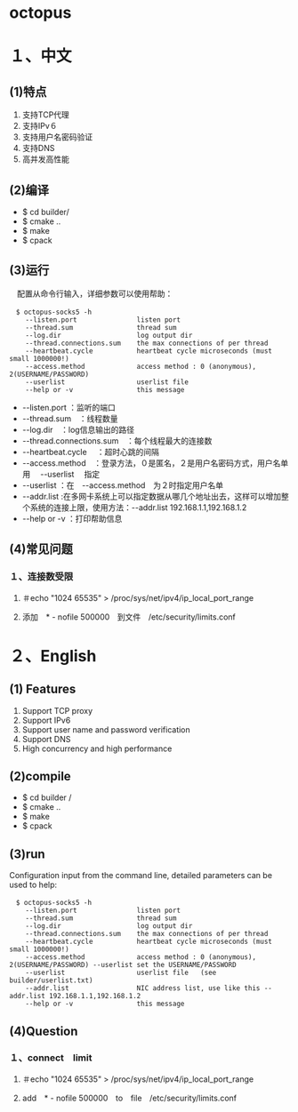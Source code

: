 # octopus
# １、中文
## (1)特点
1. 支持TCP代理
1. 支持IPv６
1. 支持用户名密码验证
1. 支持DNS
1. 高并发高性能

## (2)编译
* $ cd builder/
* $ cmake ..
* $ make
* $ cpack

## (3)运行
　配置从命令行输入，详细参数可以使用帮助：

```
　$ octopus-socks5 -h
    --listen.port               listen port      
    --thread.sum                thread sum
    --log.dir                   log output dir
    --thread.connections.sum    the max connections of per thread
    --heartbeat.cycle           heartbeat cycle microseconds (must small 1000000!)
    --access.method             access method : 0 (anonymous), 2(USERNAME/PASSWORD)
    --userlist                  userlist file 
    --help or -v                this message

```

* --listen.port  ：监听的端口
* --thread.sum　：线程数量
* --log.dir　：log信息输出的路径
* --thread.connections.sum　：每个线程最大的连接数
* --heartbeat.cycle 　：超时心跳的间隔
* --access.method　：登录方法，０是匿名，２是用户名密码方式，用户名单用　    --userlist  　指定
* --userlist  ：在　--access.method　为２时指定用户名单
* --addr.list :在多网卡系统上可以指定数据从哪几个地址出去，这样可以增加整个系统的连接上限，使用方法：--addr.list 192.168.1.1,192.168.1.2
* --help or -v      ：打印帮助信息

## (4)常见问题
### １、连接数受限
1. ＃echo "1024 65535" > /proc/sys/net/ipv4/ip_local_port_range

1. 添加　*          -       nofile          500000　到文件　/etc/security/limits.conf　　



# ２、English
## (1) Features
1. Support TCP proxy
1. Support IPv6
1. Support user name and password verification
1. Support DNS
1. High concurrency and high performance

## (2)compile
* $ cd builder /
* $ cmake ..
* $ make
* $ cpack

## (3)run
  Configuration input from the command line, detailed parameters can be used to help:

```
　$ octopus-socks5 -h
    --listen.port               listen port     
    --thread.sum                thread sum
    --log.dir                   log output dir
    --thread.connections.sum    the max connections of per thread
    --heartbeat.cycle           heartbeat cycle microseconds (must small 1000000!)
    --access.method             access method : 0 (anonymous), 2(USERNAME/PASSWORD) --userlist set the USERNAME/PASSWORD
    --userlist                  userlist file   (see builder/userlist.txt)
    --addr.list                 NIC address list, use like this --addr.list 192.168.1.1,192.168.1.2
    --help or -v                this message

```

## (4)Question
### １、connect　limit
1. ＃echo "1024 65535" > /proc/sys/net/ipv4/ip_local_port_range

1. add　*          -       nofile          500000　to　file　/etc/security/limits.conf　　


